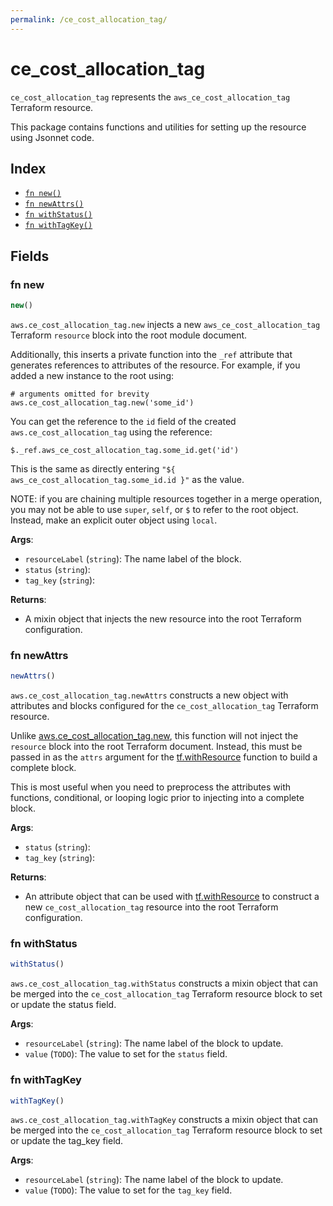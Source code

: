 ```yaml
---
permalink: /ce_cost_allocation_tag/
---
```


# ce_cost_allocation_tag

`ce_cost_allocation_tag` represents the `aws_ce_cost_allocation_tag` Terraform resource.



This package contains functions and utilities for setting up the resource using Jsonnet code.


## Index

* [`fn new()`](#fn-new)
* [`fn newAttrs()`](#fn-newattrs)
* [`fn withStatus()`](#fn-withstatus)
* [`fn withTagKey()`](#fn-withtagkey)

## Fields

### fn new

```ts
new()
```


`aws.ce_cost_allocation_tag.new` injects a new `aws_ce_cost_allocation_tag` Terraform `resource`
block into the root module document.

Additionally, this inserts a private function into the `_ref` attribute that generates references to attributes of the
resource. For example, if you added a new instance to the root using:

    # arguments omitted for brevity
    aws.ce_cost_allocation_tag.new('some_id')

You can get the reference to the `id` field of the created `aws.ce_cost_allocation_tag` using the reference:

    $._ref.aws_ce_cost_allocation_tag.some_id.get('id')

This is the same as directly entering `"${ aws_ce_cost_allocation_tag.some_id.id }"` as the value.

NOTE: if you are chaining multiple resources together in a merge operation, you may not be able to use `super`, `self`,
or `$` to refer to the root object. Instead, make an explicit outer object using `local`.

**Args**:
  - `resourceLabel` (`string`): The name label of the block.
  - `status` (`string`): 
  - `tag_key` (`string`): 

**Returns**:
- A mixin object that injects the new resource into the root Terraform configuration.


### fn newAttrs

```ts
newAttrs()
```


`aws.ce_cost_allocation_tag.newAttrs` constructs a new object with attributes and blocks configured for the `ce_cost_allocation_tag`
Terraform resource.

Unlike [aws.ce_cost_allocation_tag.new](#fn-cecostallocationtagnew), this function will not inject the `resource`
block into the root Terraform document. Instead, this must be passed in as the `attrs` argument for the
[tf.withResource](https://github.com/tf-libsonnet/core/tree/main/docs#fn-withresource) function to build a complete block.

This is most useful when you need to preprocess the attributes with functions, conditional, or looping logic prior to
injecting into a complete block.

**Args**:
  - `status` (`string`): 
  - `tag_key` (`string`): 

**Returns**:
  - An attribute object that can be used with [tf.withResource](https://github.com/tf-libsonnet/core/tree/main/docs#fn-withresource) to construct a new `ce_cost_allocation_tag` resource into the root Terraform configuration.


### fn withStatus

```ts
withStatus()
```

`aws.ce_cost_allocation_tag.withStatus` constructs a mixin object that can be merged into the `ce_cost_allocation_tag`
Terraform resource block to set or update the status field.



**Args**:
  - `resourceLabel` (`string`): The name label of the block to update.
  - `value` (`TODO`): The value to set for the `status` field.


### fn withTagKey

```ts
withTagKey()
```

`aws.ce_cost_allocation_tag.withTagKey` constructs a mixin object that can be merged into the `ce_cost_allocation_tag`
Terraform resource block to set or update the tag_key field.



**Args**:
  - `resourceLabel` (`string`): The name label of the block to update.
  - `value` (`TODO`): The value to set for the `tag_key` field.
